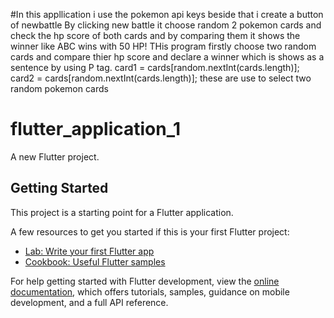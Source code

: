 #In this appllication i use the pokemon api keys beside that i create a button of newbattle 
By clicking new battle it choose random 2 pokemon cards and check the hp score of both cards and by comparing them it shows the winner like ABC wins with 50 HP!
THis program firstly choose two random cards and compare thier hp score and declare a winner which is shows as a sentence by using P tag. 
card1 = cards[random.nextInt(cards.length)];
            card2 = cards[random.nextInt(cards.length)];         these are use to select two random pokemon cards
            
  



# flutter_application_1

A new Flutter project.

## Getting Started

This project is a starting point for a Flutter application.

A few resources to get you started if this is your first Flutter project:

- [Lab: Write your first Flutter app](https://docs.flutter.dev/get-started/codelab)
- [Cookbook: Useful Flutter samples](https://docs.flutter.dev/cookbook)

For help getting started with Flutter development, view the
[online documentation](https://docs.flutter.dev/), which offers tutorials,
samples, guidance on mobile development, and a full API reference.
